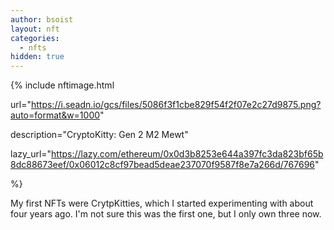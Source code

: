 ```yaml
---
author: bsoist
layout: nft
categories:
  - nfts
hidden: true
---
```

{% include nftimage.html 

url="https://i.seadn.io/gcs/files/5086f3f1cbe829f54f2f07e2c27d9875.png?auto=format&w=1000"

description="CryptoKitty: Gen 2 M2 Mewt"

lazy_url="https://lazy.com/ethereum/0x0d3b8253e644a397fc3da823bf65b8dc88673eef/0x06012c8cf97bead5deae237070f9587f8e7a266d/767696"

%}

My first NFTs were CrytpKitties, which I started experimenting with about four years ago. I'm not sure this was the first one, but I only own three now. 
